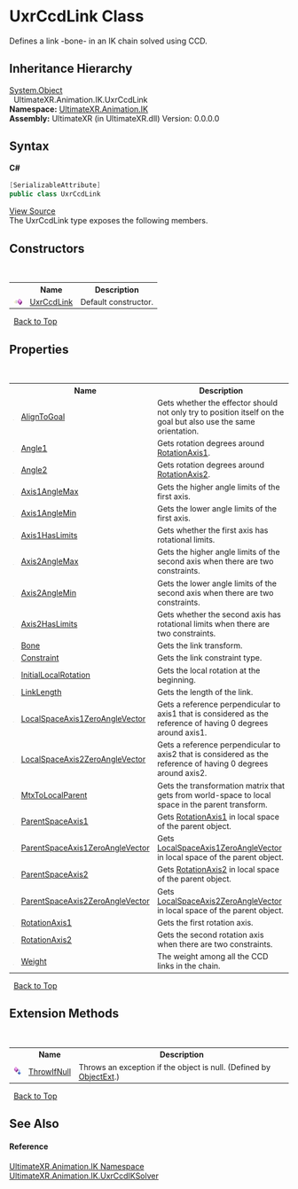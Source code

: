 # UxrCcdLink Class
 

Defines a link -bone- in an IK chain solved using CCD.


## Inheritance Hierarchy
<a href="https://docs.microsoft.com/dotnet/api/system.object" target="_blank" rel="noopener noreferrer">System.Object</a><br />&nbsp;&nbsp;UltimateXR.Animation.IK.UxrCcdLink<br />
**Namespace:**&nbsp;<a href="N_UltimateXR_Animation_IK">UltimateXR.Animation.IK</a><br />**Assembly:**&nbsp;UltimateXR (in UltimateXR.dll) Version: 0.0.0.0

## Syntax

**C#**<br />
``` C#
[SerializableAttribute]
public class UxrCcdLink
```

<a href="UltimateXR/Scripts/Animation/IK/UxrCcdLink.cs" rel="noopener noreferrer" title="View the source code">View Source</a><br />
The UxrCcdLink type exposes the following members.


## Constructors
&nbsp;<table><tr><th></th><th>Name</th><th>Description</th></tr><tr><td>![Public method](media/pubmethod.gif "Public method")</td><td><a href="M_UltimateXR_Animation_IK_UxrCcdLink__ctor">UxrCcdLink</a></td><td>
Default constructor.</td></tr></table>&nbsp;
<a href="#uxrccdlink-class">Back to Top</a>

## Properties
&nbsp;<table><tr><th></th><th>Name</th><th>Description</th></tr><tr><td>![Public property](media/pubproperty.gif "Public property")</td><td><a href="P_UltimateXR_Animation_IK_UxrCcdLink_AlignToGoal">AlignToGoal</a></td><td>
Gets whether the effector should not only try to position itself on the goal but also use the same orientation.</td></tr><tr><td>![Public property](media/pubproperty.gif "Public property")</td><td><a href="P_UltimateXR_Animation_IK_UxrCcdLink_Angle1">Angle1</a></td><td>
Gets rotation degrees around <a href="P_UltimateXR_Animation_IK_UxrCcdLink_RotationAxis1">RotationAxis1</a>.</td></tr><tr><td>![Public property](media/pubproperty.gif "Public property")</td><td><a href="P_UltimateXR_Animation_IK_UxrCcdLink_Angle2">Angle2</a></td><td>
Gets rotation degrees around <a href="P_UltimateXR_Animation_IK_UxrCcdLink_RotationAxis2">RotationAxis2</a>.</td></tr><tr><td>![Public property](media/pubproperty.gif "Public property")</td><td><a href="P_UltimateXR_Animation_IK_UxrCcdLink_Axis1AngleMax">Axis1AngleMax</a></td><td>
Gets the higher angle limits of the first axis.</td></tr><tr><td>![Public property](media/pubproperty.gif "Public property")</td><td><a href="P_UltimateXR_Animation_IK_UxrCcdLink_Axis1AngleMin">Axis1AngleMin</a></td><td>
Gets the lower angle limits of the first axis.</td></tr><tr><td>![Public property](media/pubproperty.gif "Public property")</td><td><a href="P_UltimateXR_Animation_IK_UxrCcdLink_Axis1HasLimits">Axis1HasLimits</a></td><td>
Gets whether the first axis has rotational limits.</td></tr><tr><td>![Public property](media/pubproperty.gif "Public property")</td><td><a href="P_UltimateXR_Animation_IK_UxrCcdLink_Axis2AngleMax">Axis2AngleMax</a></td><td>
Gets the higher angle limits of the second axis when there are two constraints.</td></tr><tr><td>![Public property](media/pubproperty.gif "Public property")</td><td><a href="P_UltimateXR_Animation_IK_UxrCcdLink_Axis2AngleMin">Axis2AngleMin</a></td><td>
Gets the lower angle limits of the second axis when there are two constraints.</td></tr><tr><td>![Public property](media/pubproperty.gif "Public property")</td><td><a href="P_UltimateXR_Animation_IK_UxrCcdLink_Axis2HasLimits">Axis2HasLimits</a></td><td>
Gets whether the second axis has rotational limits when there are two constraints.</td></tr><tr><td>![Public property](media/pubproperty.gif "Public property")</td><td><a href="P_UltimateXR_Animation_IK_UxrCcdLink_Bone">Bone</a></td><td>
Gets the link transform.</td></tr><tr><td>![Public property](media/pubproperty.gif "Public property")</td><td><a href="P_UltimateXR_Animation_IK_UxrCcdLink_Constraint">Constraint</a></td><td>
Gets the link constraint type.</td></tr><tr><td>![Public property](media/pubproperty.gif "Public property")</td><td><a href="P_UltimateXR_Animation_IK_UxrCcdLink_InitialLocalRotation">InitialLocalRotation</a></td><td>
Gets the local rotation at the beginning.</td></tr><tr><td>![Public property](media/pubproperty.gif "Public property")</td><td><a href="P_UltimateXR_Animation_IK_UxrCcdLink_LinkLength">LinkLength</a></td><td>
Gets the length of the link.</td></tr><tr><td>![Public property](media/pubproperty.gif "Public property")</td><td><a href="P_UltimateXR_Animation_IK_UxrCcdLink_LocalSpaceAxis1ZeroAngleVector">LocalSpaceAxis1ZeroAngleVector</a></td><td>
Gets a reference perpendicular to axis1 that is considered as the reference of having 0 degrees around axis1.</td></tr><tr><td>![Public property](media/pubproperty.gif "Public property")</td><td><a href="P_UltimateXR_Animation_IK_UxrCcdLink_LocalSpaceAxis2ZeroAngleVector">LocalSpaceAxis2ZeroAngleVector</a></td><td>
Gets a reference perpendicular to axis2 that is considered as the reference of having 0 degrees around axis2.</td></tr><tr><td>![Public property](media/pubproperty.gif "Public property")</td><td><a href="P_UltimateXR_Animation_IK_UxrCcdLink_MtxToLocalParent">MtxToLocalParent</a></td><td>
Gets the transformation matrix that gets from world-space to local space in the parent transform.</td></tr><tr><td>![Public property](media/pubproperty.gif "Public property")</td><td><a href="P_UltimateXR_Animation_IK_UxrCcdLink_ParentSpaceAxis1">ParentSpaceAxis1</a></td><td>
Gets <a href="P_UltimateXR_Animation_IK_UxrCcdLink_RotationAxis1">RotationAxis1</a> in local space of the parent object.</td></tr><tr><td>![Public property](media/pubproperty.gif "Public property")</td><td><a href="P_UltimateXR_Animation_IK_UxrCcdLink_ParentSpaceAxis1ZeroAngleVector">ParentSpaceAxis1ZeroAngleVector</a></td><td>
Gets <a href="P_UltimateXR_Animation_IK_UxrCcdLink_LocalSpaceAxis1ZeroAngleVector">LocalSpaceAxis1ZeroAngleVector</a> in local space of the parent object.</td></tr><tr><td>![Public property](media/pubproperty.gif "Public property")</td><td><a href="P_UltimateXR_Animation_IK_UxrCcdLink_ParentSpaceAxis2">ParentSpaceAxis2</a></td><td>
Gets <a href="P_UltimateXR_Animation_IK_UxrCcdLink_RotationAxis2">RotationAxis2</a> in local space of the parent object.</td></tr><tr><td>![Public property](media/pubproperty.gif "Public property")</td><td><a href="P_UltimateXR_Animation_IK_UxrCcdLink_ParentSpaceAxis2ZeroAngleVector">ParentSpaceAxis2ZeroAngleVector</a></td><td>
Gets <a href="P_UltimateXR_Animation_IK_UxrCcdLink_LocalSpaceAxis2ZeroAngleVector">LocalSpaceAxis2ZeroAngleVector</a> in local space of the parent object.</td></tr><tr><td>![Public property](media/pubproperty.gif "Public property")</td><td><a href="P_UltimateXR_Animation_IK_UxrCcdLink_RotationAxis1">RotationAxis1</a></td><td>
Gets the first rotation axis.</td></tr><tr><td>![Public property](media/pubproperty.gif "Public property")</td><td><a href="P_UltimateXR_Animation_IK_UxrCcdLink_RotationAxis2">RotationAxis2</a></td><td>
Gets the second rotation axis when there are two constraints.</td></tr><tr><td>![Public property](media/pubproperty.gif "Public property")</td><td><a href="P_UltimateXR_Animation_IK_UxrCcdLink_Weight">Weight</a></td><td>
The weight among all the CCD links in the chain.</td></tr></table>&nbsp;
<a href="#uxrccdlink-class">Back to Top</a>

## Extension Methods
&nbsp;<table><tr><th></th><th>Name</th><th>Description</th></tr><tr><td>![Public Extension Method](media/pubextension.gif "Public Extension Method")</td><td><a href="M_UltimateXR_Extensions_System_ObjectExt_ThrowIfNull">ThrowIfNull</a></td><td>
Throws an exception if the object is null.
 (Defined by <a href="T_UltimateXR_Extensions_System_ObjectExt">ObjectExt</a>.)</td></tr></table>&nbsp;
<a href="#uxrccdlink-class">Back to Top</a>

## See Also


#### Reference
<a href="N_UltimateXR_Animation_IK">UltimateXR.Animation.IK Namespace</a><br /><a href="T_UltimateXR_Animation_IK_UxrCcdIKSolver">UltimateXR.Animation.IK.UxrCcdIKSolver</a><br />